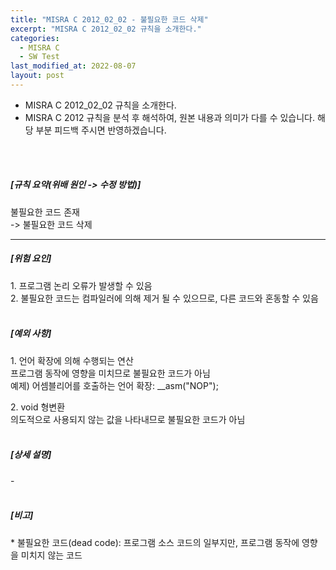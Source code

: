 ```yaml
---
title: "MISRA C 2012_02_02 - 불필요한 코드 삭제"
excerpt: "MISRA C 2012_02_02 규칙을 소개한다."
categories:
  - MISRA C
  - SW Test
last_modified_at: 2022-08-07
layout: post
---
```

- MISRA C 2012_02_02 규칙을 소개한다.
- MISRA C 2012 규칙을 분석 후 해석하여, 원본 내용과 의미가 다를 수 있습니다. 해당 부분 피드백 주시면 반영하겠습니다. 
<br>
<br>



<h5>
    [규칙 요약(위배 원인 -&gt; 수정 방법)]
</h5>
<p>
    불필요한 코드 존재
    <br>
    -&gt; 불필요한 코드 삭제
</p>
<hr>
<h5>
    [위험 요인]
</h5>
<p>
    1. 프로그램 논리 오류가 발생할 수 있음
    <br>
    2. 불필요한 코드는 컴파일러에 의해 제거 될 수 있으므로, 다른 코드와 혼동할 수 있음
    <br>
    &nbsp;
</p>
<h5>
    [예외 사항]
</h5>
<p>
    1. 언어 확장에 의해 수행되는 연산
    <br>
    프로그램 동작에 영향을 미치므로 불필요한 코드가 아님
    <br>
    예제) 어셈블리어를 호출하는 언어 확장: __asm("NOP");
</p>
<p>
    2. void 형변환
    <br>
    의도적으로 사용되지 않는 값을 나타내므로 불필요한 코드가 아님
    <br>
    &nbsp;
</p>
<h5>
    [상세 설명]
</h5>
<p>
    -
    <br>
    &nbsp;
</p>
<h5>
    [비고]
</h5>
<p>
    * 불필요한 코드(dead code): 프로그램 소스 코드의 일부지만, 프로그램 동작에 영향을 미치지 않는 코드
</p>
